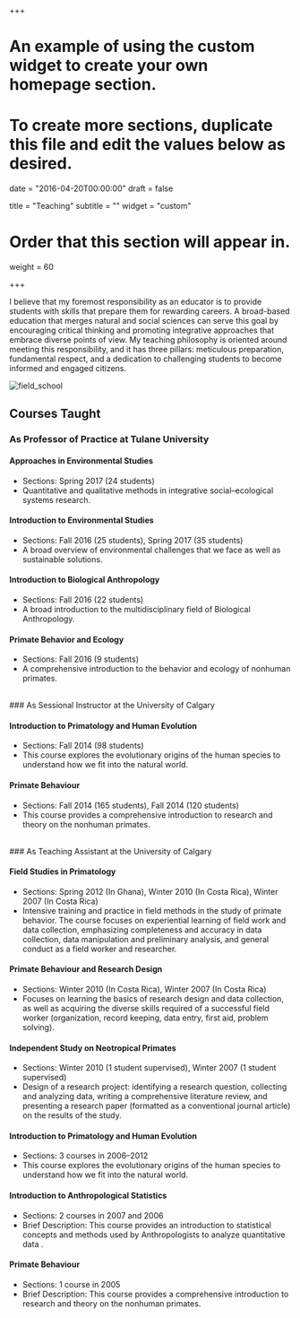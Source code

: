 +++
# An example of using the custom widget to create your own homepage section.
# To create more sections, duplicate this file and edit the values below as desired.

date = "2016-04-20T00:00:00"
draft = false

title = "Teaching"
subtitle = ""
widget = "custom"

# Order that this section will appear in.
weight = 60

+++

I believe that my foremost responsibility as an educator is to provide students with skills that prepare them for rewarding careers. A broad-based education that merges natural and social sciences can serve this goal by encouraging critical thinking and promoting integrative approaches that embrace diverse points of view. My teaching philosophy is oriented around meeting this responsibility, and it has three pillars: meticulous preparation, fundamental respect, and a dedication to challenging students to become informed and engaged citizens.

![field_school](img/headers/field_school_ghana.jpg)

## Courses Taught

### As Professor of Practice at Tulane University

#### Approaches in Environmental Studies
- Sections: Spring 2017 (24 students)
- Quantitative and qualitative methods in integrative social–ecological systems research.

#### Introduction to Environmental Studies
- Sections: Fall 2016 (25 students), Spring 2017 (35 students)
- A broad overview of environmental challenges that we face as well as sustainable solutions.

#### Introduction to Biological Anthropology
- Sections: Fall 2016 (22 students)
- A broad introduction to the multidisciplinary field of Biological Anthropology.

#### Primate Behavior and Ecology
- Sections: Fall 2016 (9 students)
- A comprehensive introduction to the behavior and ecology of nonhuman primates.

<br>
### As Sessional Instructor at the University of Calgary

#### Introduction to Primatology and Human Evolution
- Sections: Fall 2014 (98 students)
- This course explores the evolutionary origins of the human species to understand how we fit into the natural world.

#### Primate Behaviour
- Sections: Fall 2014 (165 students), Fall 2014 (120 students)
- This course provides a comprehensive introduction to research and theory on the nonhuman primates.

<br>
### As Teaching Assistant at the University of Calgary

#### Field Studies in Primatology
- Sections: Spring 2012 (In Ghana), Winter 2010 (In Costa Rica), Winter 2007 (In Costa Rica)
- Intensive training and practice in field methods in the study of primate behavior. The course focuses on experiential learning of field work and data collection, emphasizing completeness and accuracy in data collection, data manipulation and preliminary analysis, and general conduct as a field worker and researcher.

#### Primate Behaviour and Research Design
- Sections: Winter 2010 (In Costa Rica), Winter 2007 (In Costa Rica)
- Focuses on learning the basics of research design and data collection, as well as acquiring the diverse skills required of a successful field worker (organization, record keeping, data entry, first aid, problem solving).

#### Independent Study on Neotropical Primates
- Sections: Winter 2010 (1 student supervised), Winter 2007 (1 student supervised)
- Design of a research project: identifying a research question, collecting and analyzing data, writing a comprehensive literature review, and presenting a research paper (formatted as a conventional journal article) on the results of the study.

#### Introduction to Primatology and Human Evolution
- Sections: 3 courses in 2006–2012
- This course explores the evolutionary origins of the human species to understand how we fit into the natural world.

#### Introduction to Anthropological Statistics
- Sections: 2 courses in 2007 and 2006
- Brief Description: This course provides an introduction to statistical concepts and methods used by Anthropologists to analyze quantitative data .

#### Primate Behaviour
- Sections: 1 course in 2005
- Brief Description: This course provides a comprehensive introduction to research and theory on the nonhuman primates.

